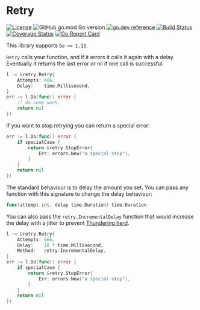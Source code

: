 # Retry

[![License](https://img.shields.io/badge/License-Apache%202.0-blue.svg)](https://opensource.org/licenses/Apache-2.0)
![GitHub go.mod Go version](https://img.shields.io/github/go-mod/go-version/arsham/retry)
[![go.dev reference](https://img.shields.io/badge/godoc-reference-5272B4)](https://pkg.go.dev/github.com/arsham/retry?tab=doc)
[![Build Status](https://travis-ci.org/arsham/retry.svg?branch=master)](https://travis-ci.org/arsham/retry)
[![Coverage Status](https://codecov.io/gh/arsham/retry/branch/master/graph/badge.svg)](https://codecov.io/gh/arsham/retry)
[![Go Report Card](https://goreportcard.com/badge/github.com/arsham/retry)](https://goreportcard.com/report/github.com/arsham/retry)

This library supports `Go >= 1.13`.

`Retry` calls your function, and if it errors it calls it again with a delay.
Eventually it returns the last error or nil if one call is successful.

```go
l := &retry.Retry{
    Attempts: 666,
    Delay:    time.Millisecond,
}
err := l.Do(func() error {
    // do some work.
    return nil
})
```

If you want to stop retrying you can return a special error:

```go
err := l.Do(func() error {
    if specialCase {
        return &retry.StopError{
            Err: errors.New("a special stop"),
        }
    }
    return nil
})
```

The standard behaviour is to delay the amount you set. You can pass any function
with this signature to change the delay behaviour:

```go
func(attempt int, delay time.Duration) time.Duration
```

You can also pass the `retry.IncrementalDelay` function that would increase the
delay with a jitter to prevent [Thundering
herd](https://en.wikipedia.org/wiki/Thundering_herd_problem).


```go
l := &retry.Retry{
    Attempts: 666,
    Delay:    10 * time.Millisecond,
    Method:   retry.IncrementalDelay,
}
err := l.Do(func() error {
    if specialCase {
        return &retry.StopError{
            Err: errors.New("a special stop"),
        }
    }
    return nil
})
```
